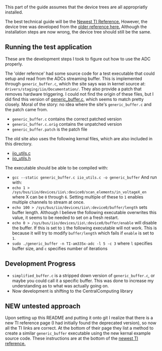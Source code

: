 This part of the guide assumes that the device trees are all appropriatly installed. 

The best technical guide will be the [Newest TI Reference.](http://processors.wiki.ti.com/index.php/Linux_Core_ADC_Users_Guide) However, the device tree was developed from the [older reference here.](https://www.teachmemicro.com/beaglebone-black-adc/) Although the installation steps are now wrong, the device tree should still be the same. 

## Running the test application

These are the development steps I took to figure out how to use the ADC properly.

The 'older refernce' had some source code for a test executable that could setup and read from the ADCs streaming buffer. This is implemented through `generic_buffer.c`, which the site says was in kernel source at: `drivers/staging/iio/Documentation/`. They also provide a patch that removes hardware triggering. I could not find the origin of these files, but I did find this version of [generic_buffer.c](https://github.com/torvalds/linux/blob/6f0d349d922ba44e4348a17a78ea51b7135965b1/tools/iio/iio_generic_buffer.c), which seems to match pretty closely. Moral of the story: no idea where the site's `generic_buffer.c` and the patch came from.
  * `generic_buffer.c` contains the correct patched version
  * `generic_buffer.c.orig` contains the unpatched version 
  * `generic_buffer.patch` is the patch file

The old site also uses the following kernal files, which are also included in this directory.
  * [iio_utils.c](https://github.com/torvalds/linux/blob/master/tools/iio/iio_utils.c)
  * [iio_utils.h](https://github.com/torvalds/linux/blob/master/tools/iio/iio_utils.h)

The executable should be able to be compiled with:
  * `gcc --static generic_buffer.c iio_utils.c -o generic_buffer`
And run with:
  * `echo 1 > /sys/bus/iio/devices/iio\:device0/scan_elements/in_voltageX_en` where X can be `0` through `6`. Setting multiple of these to `1` enables multiple channels to stream at once.
  * `echo 100 > /sys/bus/iio/devices/iio\:device0/buffer/length` sets buffer length. Although I believe the following executable overwrites this value, it seems to be needed to set on a fresh restart.
  * `echo 0 > /sys/bus/iio/devices/iio\:device0/buffer/enable` will disable the buffer. If this is set to `1` the following executable will not work. This is because it will try to modify `buffer/length` which fails if `enable` is set to `1`.
  * `sudo ./generic_buffer -n TI-am335x-adc -l 5 -c 3` where `l` specifies buffer size, and `c` specifies number of iterations

## Development Progress
  * `simplified_buffer.c` is a stripped down version of `generic_buffer.c`, or maybe you could call it a specific buffer. This was done to increase my understanding as to what was actually going on.
  * Now development is shifting to the CentralComputing library


## NEW untested approach

Upon setting up this README and putting it onto git I realize that there is a new TI reference page (I had initially found the deprecated version), so now all the TI links are correct. At the bottom of their page they list a method to create a similar `generic_buffer` executable using the new kernal example source code. These instructions are at the bottom of the [newest TI reference.](http://processors.wiki.ti.com/index.php/Linux_Core_ADC_Users_Guide)
